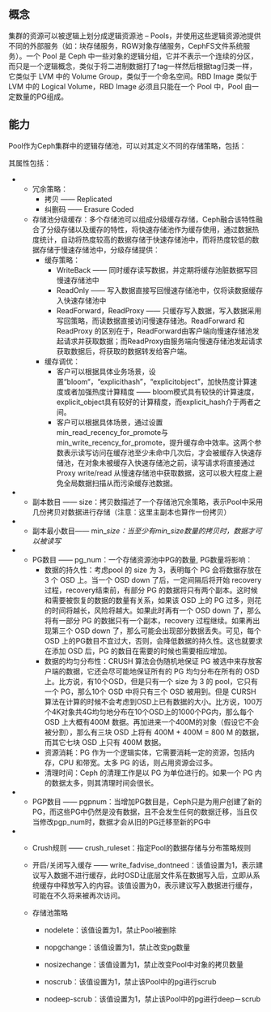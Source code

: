 ## 概念

集群的资源可以被逻辑上划分成逻辑资源池 – Pools，并使用这些逻辑资源池提供不同的外部服务（如：块存储服务，RGW对象存储服务，CephFS文件系统服务）。一个 Pool 是 Ceph 中一些对象的逻辑分组，它并不表示一个连续的分区，而只是一个逻辑概念，类似于将二进制数据打了tag一样然后根据tag归类一样，它类似于 LVM 中的 Volume Group，类似于一个命名空间。RBD Image 类似于 LVM 中的 Logical Volume，RBD Image 必须且只能在一个 Pool 中，Pool 由一定数量的PG组成。

## 能力

Pool作为Ceph集群中的逻辑存储池，可以对其定义不同的存储策略，包括：

其属性包括：

* * 冗余策略：
    * 拷贝 —— Replicated
    * 纠删码 —— Erasure Coded
  * 存储池分级缓存：多个存储池可以组成分级缓存存储，Ceph融合该特性融合了分级存储以及缓存的特性，将快速存储池作为缓存使用，通过数据热度统计，自动将热度较高的数据存储于快速存储池中，而将热度较低的数据存储于慢速存储池中，分级存储提供：
    * 缓存策略：
      * WriteBack —— 同时缓存读写数据，并定期将缓存池脏数据写回慢速存储池中
      * ReadOnly —— 写入数据直接写回慢速存储池中，仅将读数据缓存入快速存储池中
      * ReadForward，ReadProxy —— 只缓存写入数据，写入数据采用写回策略，而读数据直接访问慢速存储池。ReadForward 和 ReadProxy 的区别在于，ReadForward由客户端向慢速存储池发起请求并获取数据；而ReadProxy由服务端向慢速存储池发起请求获取数据后，将获取的数据转发给客户端。
    * 缓存调优：
      * 客户可以根据具体业务场景，设置“bloom“，“explicithash”，“explicitobject”，加快热度计算速度或者加强热度计算精度 —— bloom模式具有较快的计算速度，explicit\_object具有较好的计算精度，而explicit\_hash介于两者之间。
      * 客户可以根据具体场景，通过设置min\_read\_recency\_for\_promote与min\_write\_recency\_for\_promote，提升缓存命中效率。这两个参数表示读写访问在缓存池至少未命中几次后，才会被缓存入快速存储池，在对象未被缓存入快速存储池之前，读写请求将直接通过Proxy write/read 从慢速存储池中获取数据，这可以极大程度上避免全局数据扫描从而污染缓存池数据。
* * 副本数目 —— size：拷贝数描述了一个存储池冗余策略，表示Pool中采用几份拷贝对数据进行存储（注意：这里主副本也算作一份拷贝）
* * 副本最小数目—— min\__size：当至少有min\_size数量的拷贝时，数据才可以被读写_
* * PG数目 —— pg\_num：一个存储资源池中PG的数量, PG数量将影响：
    * 数据的持久性：考虑pool 的 size 为 3，表明每个 PG 会将数据存放在 3 个 OSD 上。当一个 OSD down 了后，一定间隔后将开始 recovery 过程，recovery结束前，有部分 PG 的数据将只有两个副本。这时候和需要被恢复的数据的数量有关系，如果该 OSD 上的 PG 过多，则花的时间将越长，风险将越大。如果此时再有一个 OSD down 了，那么将有一部分 PG 的数据只有一个副本，recovery 过程继续。如果再出现第三个 OSD down 了，那么可能会出现部分数据丢失。可见，每个 OSD 上的PG数目不宜过大，否则，会降低数据的持久性。这也就要求在添加 OSD 后，PG 的数目在需要的时候也需要相应增加。
    * 数据的均匀分布性：CRUSH 算法会伪随机地保证 PG 被选中来存放客户端的数据，它还会尽可能地保证所有的 PG 均匀分布在所有的 OSD 上。比方说，有10个OSD，但是只有一个 size 为 3 的 pool，它只有一个 PG，那么10个 OSD 中将只有三个 OSD 被用到。但是 CURSH 算法在计算的时候不会考虑到OSD上已有数据的大小。比方说，100万个4K对象共4G均匀地分布在10个OSD上的1000个PG内，那么每个 OSD 上大概有400M 数据。再加进来一个400M的对象（假设它不会被分割），那么有三块 OSD 上将有 400M + 400M = 800 M 的数据，而其它七块 OSD 上只有 400M 数据。
    * 资源消耗：PG 作为一个逻辑实体，它需要消耗一定的资源，包括内存，CPU 和带宽。太多 PG 的话，则占用资源会过多。
    * 清理时间：Ceph 的清理工作是以 PG 为单位进行的。如果一个 PG 内的数据太多，则其清理时间会很长。
* * PGP数目 —— pgpnum：当增加PG数目是，Ceph只是为用户创建了新的PG，而这些PG中仍然是没有数据，且不会发生任何的数据迁移，当且仅当修改pgp\_num时，数据才会从旧的PG迁移至新的PG中
* * Crush规则 —— crush\_ruleset：指定Pool的数据存储与分布策略规则

  * 开启/关闭写入缓存 —— write\_fadvise\_dontneed：该值设置为1，表示建议写入数据不进行缓存，此时OSD让底层文件系在数据写入后，立即从系统缓存中释放写入的内容。该值设置为0，表示建议写入数据进行缓存，可能在不久将来被再次访问。

  * 存储池策略

    * nodelete：该值设置为1，禁止Pool被删除

    * nopgchange：该值设置为1，禁止改变pg数量

    * nosizechange：该值设置为1，禁止改变Pool中对象的拷贝数量

    * noscrub：该值设置为1，禁止该Pool中的pg进行scrub

    * nodeep-scrub：该值设置为1，禁止该Pool中的pg进行deep－scrub



